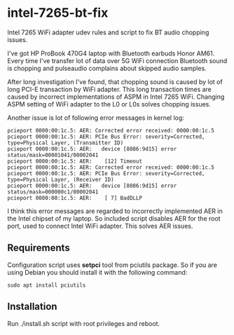 # intel-7265-bt-fix
Intel 7265 WiFi adapter udev rules and script to fix BT audio chopping issues.

I've got HP ProBook 470G4 laptop with Bluetooth earbuds Honor AM61.
Every time I've transfer lot of data over 5G WiFi connection Bluetooth sound is chopping
and pulseaudio complains about skipped audio samples.

After long investigation I've found, that chopping sound is caused by lot of long PCI-E transaction
by WiFi adapter. This long transaction times are caused by incorrect implementations of ASPM in
Intel 7265 WiFi. Changing ASPM setting of WiFi adapter to the L0 or L0s solves chopping issues.

Another issue is lot of following error messages in kernel log:
```
pcieport 0000:00:1c.5: AER: Corrected error received: 0000:00:1c.5
pcieport 0000:00:1c.5: AER: PCIe Bus Error: severity=Corrected, type=Physical Layer, (Transmitter ID)
pcieport 0000:00:1c.5: AER:   device [8086:9d15] error status/mask=00001041/00002041
pcieport 0000:00:1c.5: AER:    [12] Timeout               
pcieport 0000:00:1c.5: AER: Corrected error received: 0000:00:1c.5
pcieport 0000:00:1c.5: AER: PCIe Bus Error: severity=Corrected, type=Physical Layer, (Receiver ID)
pcieport 0000:00:1c.5: AER:   device [8086:9d15] error status/mask=000000c1/00002041
pcieport 0000:00:1c.5: AER:    [ 7] BadDLLP
```

I think this error messages are regarded to incorrectly implemented AER in the Intel chipset of
my laptop. So included script disables AER for the root port, used to connect Intel WiFi adapter.
This solves AER issues.

## Requirements

Configuration script uses **setpci** tool from pciutils package. So if you are using Debian you 
should install it with the following command:
```
sudo apt install pciutils
```

## Installation

Run ./install.sh script with root privileges and reboot.

